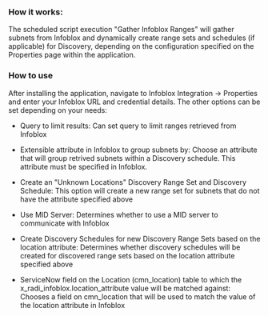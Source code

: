 <h3>How it works:</h3>
The scheduled script execution "Gather Infoblox Ranges" will gather subnets from Infoblox and dynamically create range sets and schedules (if applicable) for Discovery, depending on the configuration specified on the Properties page within the application.

<h3>How to use</h3>

After installing the application, navigate to Infoblox Integration -> Properties and enter your Infoblox URL and credential details. The other options can be set depending on your needs:

* Query to limit results: Can set query to limit ranges retrieved from Infoblox

* Extensible attribute in Infoblox to group subnets by: Choose an attribute that will group retrived subnets within a Discovery schedule. This attribute must be specified in Infoblox.

* Create an "Unknown Locations" Discovery Range Set and Discovery Schedule: This option will create a new range set for subnets that do not have the attribute specified above

* Use MID Server: Determines whether to use a MID server to communicate with Infoblox

* Create Discovery Schedules for new Discovery Range Sets based on the location attribute: Determines whether discovery schedules will be created for discovered range sets based on the location attribute specified above

* ServiceNow field on the Location (cmn_location) table to which the x_radi_infoblox.location_attribute value will be matched against: Chooses a field on cmn_location that will be used to match the value of the location attribute in Infoblox



